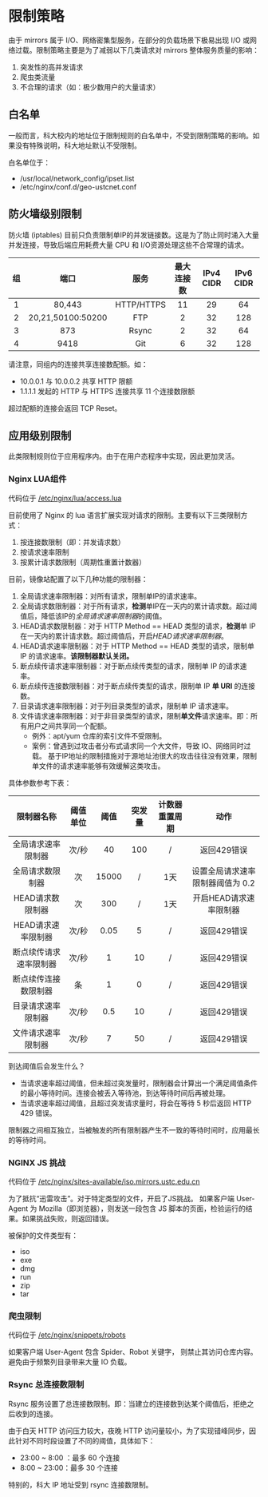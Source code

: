 # 限制策略

由于 mirrors 属于 I/O、网络密集型服务，在部分的负载场景下极易出现 I/O 或网络过载。限制策略主要是为了减弱以下几类请求对 mirrors 整体服务质量的影响：

1. 突发性的高并发请求
2. 爬虫类流量
3. 不合理的请求（如：极少数用户的大量请求）

## 白名单

一般而言，科大校内的地址位于限制规则的白名单中，不受到限制策略的影响。如果没有特殊说明，科大地址默认不受限制。

白名单位于：

* /usr/local/network_config/ipset.list
* /etc/nginx/conf.d/geo-ustcnet.conf

## 防火墙级别限制

防火墙 (iptables) 目前只负责限制单IP的并发链接数。这是为了防止同时涌入大量并发连接，导致后端应用耗费大量 CPU 和 I/O资源处理这些不合常理的请求。

|  组  |       端口        |    服务    | 最大连接数 | IPv4 CIDR | IPv6 CIDR |
| :--: | :---------------: | :--------: | :--------: | :-------: | :-------: |
|  1   |      80,443       | HTTP/HTTPS |     11     |    29     |    64     |
|  2   | 20,21,50100:50200 |    FTP     |     2      |    32     |    128    |
|  3   |        873        |   Rsync    |     2      |    32     |    64     |
|  4   |       9418        |    Git     |     6      |    32     |    128    |

请注意，同组内的连接共享连接数配额。如： 

- 10.0.0.1 与 10.0.0.2 共享 HTTP 限额
- 1.1.1.1 发起的 HTTP 与 HTTPS 连接共享 11 个连接数限额

超过配额的连接会返回 TCP Reset。

## 应用级别限制

此类限制规则位于应用程序内。由于在用户态程序中实现，因此更加灵活。

### Nginx LUA组件

代码位于 [/etc/nginx/lua/access.lua](https://git.lug.ustc.edu.cn/mirrors/nginx-config/blob/master/lua/access.lua)

目前使用了 Nginx 的 lua 语言扩展实现对请求的限制。主要有以下三类限制方式：

1. 按连接数限制（即：并发请求数）
2. 按请求速率限制
3. 按累计请求数限制（周期性重置计数器）

目前，镜像站配置了以下几种功能的限制器：

1. 全局请求速率限制器：对所有请求，限制单IP的请求速率。
2. 全局请求数限制器：对于所有请求，**检测**单IP在一天内的累计请求数。超过阈值后，降低该IP的*全局请求速率限制器*的阈值。
3. HEAD请求数限制器：对于 HTTP Method == HEAD 类型的请求，**检测**单 IP 在一天内的累计请求数。超过阈值后，开启*HEAD请求速率限制器*。
4. HEAD请求速率限制器：对于 HTTP Method == HEAD 类型的请求，限制单 IP 的请求速率。**该限制器默认关闭。**
5. 断点续传请求速率限制器：对于断点续传类型的请求，限制单 IP 的请求速率。
6. 断点续传连接数限制器：对于断点续传类型的请求，限制单 IP **单 URI** 的连接数。
7. 目录请求速率限制器：对于列目录类型的请求，限制单 IP 请求速率。
8. 文件请求速率限制器：对于非目录类型的请求，限制**单文件**请求速率。即：所有用户之间共享同一个配额。
   * 例外：apt/yum 仓库的索引文件不受限制。
   * 案例：曾遇到过攻击者分布式请求同一个大文件，导致 IO、网络同时过载。 基于IP地址的限制措施对于源地址池很大的攻击往往没有效果，限制单文件的请求速率能够有效缓解这类攻击。

具体参数参考下表：

|       限制器名称       | 阈值单位 | 阈值  | 突发量 | 计数器重置周期 |               动作               |
| :--------------------: | :------: | :---: | :----: | :------------: | :------------------------------: |
|   全局请求速率限制器   |  次/秒   |  40   |  100   |       /        |           返回429错误            |
|    全局请求数限制器    |    次    | 15000 |   /    |      1天       | 设置全局请求速率限制器阈值为 0.2 |
|    HEAD请求数限制器    |    次    |  300  |   /    |      1天       |      开启HEAD请求速率限制器      |
|   HEAD请求速率限制器   |  次/秒   | 0.05  |   5    |       /        |           返回429错误            |
| 断点续传请求速率限制器 |  次/秒   |   1   |   10   |       /        |           返回429错误            |
|  断点续传连接数限制器  |    条    |   1   |   0    |       /        |           返回429错误            |
|   目录请求速率限制器   |  次/秒   |  0.5  |   10   |       /        |           返回429错误            |
|   文件请求速率限制器   |  次/秒   |   7   |   50   |       /        |           返回429错误            |

到达阈值后会发生什么？

* 当请求速率超过阈值，但未超过突发量时，限制器会计算出一个满足阈值条件的最小等待时间。连接会被丢入等待池，到达等待时间后再被处理。
* 当请求速率超过阈值，且超过突发请求量时，将会在等待 5 秒后返回 HTTP 429 错误。

限制器之间相互独立，当被触发的所有限制器产生不一致的等待时间时，应用最长的等待时间。

### NGINX JS 挑战

代码位于 [/etc/nginx/sites-available/iso.mirrors.ustc.edu.cn](https://git.lug.ustc.edu.cn/mirrors/nginx-config/blob/master/sites-available/iso.mirrors.ustc.edu.cn)

为了抵抗“迅雷攻击”。对于特定类型的文件，开启了JS挑战。 如果客户端 User-Agent 为 Mozilla（即浏览器），则发送一段包含 JS 脚本的页面，检验运行的结果。如果挑战失败，则返回错误。

被保护的文件类型有：

* iso
* exe
* dmg
* run
* zip
* tar

### 爬虫限制

代码位于 [/etc/nginx/snippets/robots](https://git.lug.ustc.edu.cn/mirrors/nginx-config/blob/master/snippets/robots)

如果客户端 User-Agent 包含 Spider、Robot 关键字， 则禁止其访问仓库内容。避免由于频繁列目录带来大量 IO 负载。

### Rsync 总连接数限制

Rsync 服务设置了总连接数限制。即：当建立的连接数到达某个阈值后，拒绝之后收到的连接。

由于白天 HTTP 访问压力较大，夜晚 HTTP 访问量较小，为了实现错峰同步，因此针对不同时段设置了不同的阈值，具体如下：

* 23:00 ~ 8:00 ：最多 60 个连接
* 8:00 ~ 23:00：最多 30 个连接

特别的，科大 IP 地址受到 rsync 连接数限制。






